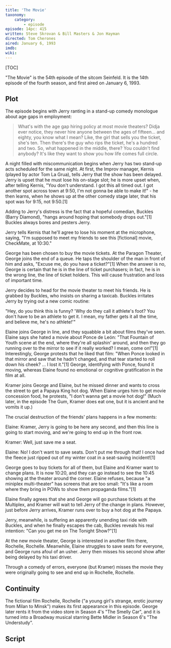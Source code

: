 ```yaml
---
title: 'The Movie'
taxonomy:
    category:
        - episode
episode: 14pc: 415         
written: Steve Skrovan & Bill Masters & Jon Hayman
directed: Tom Cherones
aired: January 6, 1993
imdb: 
wiki: 
---
```


[TOC]

"The Movie" is the 54th episode of the sitcom Seinfeld. It is the 14th episode of the fourth season, and first aired on January 6, 1993.

## Plot

The episode begins with Jerry ranting in a stand-up comedy monologue about age gaps in employment:

> What's with the age gap hiring policy at most movie theaters? Didja ever notice, they never hire anyone between the ages of fifteen... and eighty, you know what I mean? Like, the girl that sells you the ticket, she's ten. Then there's the guy who rips the ticket, he's a hundred and two. So, what happened in the middle, there? You couldn't find anybody? It's like they want to show you how life comes full circle.

A night filled with miscommunication begins when Jerry has two stand-up acts scheduled for the same night. At first, the Improv manager, Kernis (played by actor Tom La Grua), tells Jerry that the show has been delayed. Jerry is upset that he must lose his on-stage slot; he is more upset when, after telling Kernis, "You don't understand. I got this all timed out. I got another spot across town at 9:50, I'm not gonna be able to make it!" - he then learns, when he shows up at the other comedy stage later, that his spot was for 9:15, not 9:50.[1]

Adding to Jerry's distress is the fact that a hopeful comedian, Buckles (Barry Diamond), "hangs around hoping that somebody drops out."[1] Buckles always bores and pesters Jerry.

Jerry tells Kernis that he'll agree to lose his moment at the microphone, saying, "I'm supposed to meet my friends to see this [fictional] movie, CheckMate, at 10:30."

George has been chosen to buy the movie tickets. At the Paragon Theater, George joins the end of a queue. He taps the shoulder of the man in front of him and asks, "Excuse me, do you have a ticket?"[1] When the answer is no, George is certain that he is in the line of ticket purchasers; in fact, he is in the wrong line, the line of ticket holders. This will cause frustration and loss of important time.

Jerry decides to head for the movie theater to meet his friends. He is grabbed by Buckles, who insists on sharing a taxicab. Buckles irritates Jerry by trying out a new comic routine:

"Hey, do you think this is funny? 'Why do they call it athlete's foot? You don't have to be an athlete to get it. I mean, my father gets it all the time, and believe me, he's no athlete!'"

Elaine joins George in line, and they squabble a bit about films they've seen. Elaine says she hated a movie about Ponce de León: "That Fountain of Youth scene at the end, where they're all splashin' around, and then they go running over to the mirror to see if it really worked? I mean, come on!"[1] Interestingly, George protests that he liked that film: "When Ponce looked in that mirror and saw that he hadn't changed, and that tear started to roll down his cheek? ... I lost it."[1] George, identifying with Ponce, found it moving, whereas Elaine found no emotional or cognitive gratification in the film at all.

Kramer joins George and Elaine, but he missed dinner and wants to cross the street to get a Papaya King hot dog. When Elaine urges him to get movie concession food, he protests, "I don't wanna get a movie hot dog!" (Much later, in the episode The Gum, Kramer does eat one, but it is ancient and he vomits it up.)

The crucial destruction of the friends' plans happens in a few moments:

Elaine: Kramer, Jerry is going to be here any second, and then this line is going to start moving, and we're going to end up in the front row.

Kramer: Well, just save me a seat.

Elaine: No! I don't want to save seats. Don't put me through that! I once had the fleece just ripped out of my winter coat in a seat-saving incident![1]

George goes to buy tickets for all of them, but Elaine and Kramer want to change plans. It is now 10:20, and they can go instead to see the 10:45 showing at the theater around the corner. Elaine refuses, because "a miniplex multi-theater" has screens that are too small: "It's like a room where they bring in POWs to show them propaganda films."[1]

Elaine finally agrees that she and George will go purchase tickets at the Multiplex, and Kramer will wait to tell Jerry of the change in plans. However, just before Jerry arrives, Kramer runs over to buy a hot dog at the Papaya.

Jerry, meanwhile, is suffering an apparently unending taxi ride with Buckles, and when he finally escapes the cab, Buckles reveals his real intention: "Can you get me on The Tonight Show?"[1]

At the new movie theater, George is interested in another film there, Rochelle, Rochelle. Meanwhile, Elaine struggles to save seats for everyone, and George runs afoul of an usher. Jerry then misses his second show after being delayed by his taxi driver.

Through a comedy of errors, everyone (but Kramer) misses the movie they were originally going to see and end up in Rochelle, Rochelle.

## Continuity

The fictional film Rochelle, Rochelle ("a young girl's strange, erotic journey from Milan to Minsk") makes its first appearance in this episode. George later rents it from the video store in Season 4's "The Smelly Car", and it is turned into a Broadway musical starring Bette Midler in Season 6's "The Understudy".

## Script
